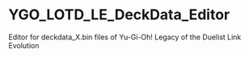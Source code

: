 # YGO_LOTD_LE_DeckData_Editor
 Editor for deckdata_X.bin files of Yu-Gi-Oh! Legacy of the Duelist Link Evolution
